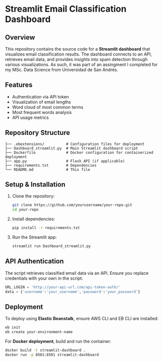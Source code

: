 # Streamlit Email Classification Dashboard

## Overview
This repository contains the source code for a **Streamlit dashboard** that visualizes email classification results. The dashboard connects to an API, retrieves email data, and provides insights into spam detection through various visualizations. As such, it was part of an assingment I completed for my MSc. Data Science from Universidad de San Andrés.

## Features
- Authentication via API token
- Visualization of email lengths
- Word cloud of most common terms
- Most frequent words analysis
- API usage metrics

## Repository Structure
```
├── .ebextensions/          # Configuration files for deployment
├── Dashboard_streamlit.py  # Main Streamlit dashboard script
├── Dockerfile              # Docker configuration for containerized deployment
├── app.py                  # Flask API (if applicable)
├── requirements.txt        # Dependencies
└── README.md               # This file
```

## Setup & Installation
1. Clone the repository:
   ```bash
   git clone https://github.com/yourusername/your-repo.git
   cd your-repo
   ```
2. Install dependencies:
   ```bash
   pip install -r requirements.txt
   ```
3. Run the Streamlit app:
   ```bash
   streamlit run Dashboard_streamlit.py
   ```

## API Authentication
The script retrieves classified email data via an API. Ensure you replace credentials with your own in the script:
```python
URL_LOGIN = 'http://your-api-url.com/api-token-auth/'
data = {'username':'your_username','password':'your_password'}
```

## Deployment
To deploy using **Elastic Beanstalk**, ensure AWS CLI and EB CLI are installed:
```bash
eb init
eb create your-environment-name
```
For **Docker deployment**, build and run the container:
```bash
docker build -t streamlit-dashboard .
docker run -p 8501:8501 streamlit-dashboard
```
